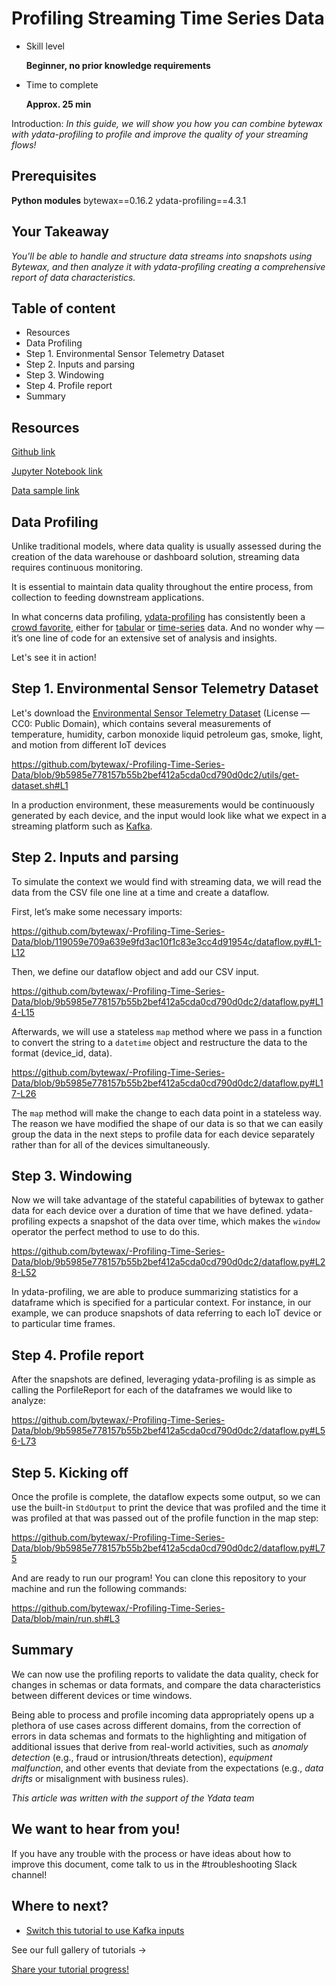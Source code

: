 # Profiling Streaming Time Series Data

- Skill level
    
    **Beginner, no prior knowledge requirements**
    
- Time to complete
    
    **Approx. 25 min**
    

Introduction: *In this guide, we will show you how you can combine bytewax with ydata-profiling to profile and improve the quality of your streaming flows!*

## ****Prerequisites****

**Python modules** bytewax==0.16.2 ydata-profiling==4.3.1

## Your Takeaway

*You'll be able to handle and structure data streams into snapshots using Bytewax, and then analyze it with ydata-profiling creating a comprehensive report of data characteristics.*

## Table of content

- Resources
- Data Profiling
- Step 1. Environmental Sensor Telemetry Dataset 
- Step 2. Inputs and parsing
- Step 3. Windowing
- Step 4. Profile report
- Summary

## Resources

[Github link](https://github.com/bytewax/-Profiling-Time-Series-Data)

[Jupyter Notebook link](https://colab.research.google.com/gist/awmatheson/d30d520f693d1ddc4319ab3bc87eccf2/ydata-profiling-streaming.ipynb)

[Data sample link](https://www.kaggle.com/datasets/garystafford/environmental-sensor-data-132k)

## Data Profiling

Unlike traditional models, where data quality is usually assessed during the creation of the data warehouse or dashboard solution, streaming data requires continuous monitoring.

It is essential to maintain data quality throughout the entire process, from collection to feeding downstream applications.

In what concerns data profiling, [ydata-profiling](https://github.com/ydataai/ydata-profiling) has consistently been a [crowd favorite](https://medium.com/ydata-ai/auditing-data-quality-with-pandas-profiling-b1bf1919f856), either for [tabular](https://ydata-profiling.ydata.ai/docs/master/pages/getting_started/examples.html) or [time-series](https://medium.com/towards-data-science/how-to-do-an-eda-for-time-series-cbb92b3b1913) data. And no wonder why — it’s one line of code for an extensive set of analysis and insights.

Let's see it in action!

## Step 1. Environmental Sensor Telemetry Dataset 

Let's download the [Environmental Sensor Telemetry Dataset](https://www.kaggle.com/datasets/garystafford/environmental-sensor-data-132k) (License — CC0: Public Domain), which contains several measurements of temperature, humidity, carbon monoxide liquid petroleum gas, smoke, light, and motion from different IoT devices

https://github.com/bytewax/-Profiling-Time-Series-Data/blob/9b5985e778157b55b2bef412a5cda0cd790d0dc2/utils/get-dataset.sh#L1

In a production environment, these measurements would be continuously generated by each device, and the input would look like what we expect in a streaming platform such as [Kafka](https://bytewax.io/guides/enriching-streaming-data). 

## Step 2. Inputs and parsing

To simulate the context we would find with streaming data, we will read the data from the CSV file one line at a time and create a dataflow.

First, let’s make some necessary imports:

https://github.com/bytewax/-Profiling-Time-Series-Data/blob/119059e709a639e9fd3ac10f1c83e3cc4d91954c/dataflow.py#L1-L12

Then, we define our dataflow object and add our CSV input.

https://github.com/bytewax/-Profiling-Time-Series-Data/blob/9b5985e778157b55b2bef412a5cda0cd790d0dc2/dataflow.py#L14-L15

Afterwards, we will use a stateless `map` method where we pass in a function to convert the string to a `datetime` object and restructure the data to the format (device_id, data).

https://github.com/bytewax/-Profiling-Time-Series-Data/blob/9b5985e778157b55b2bef412a5cda0cd790d0dc2/dataflow.py#L17-L26

The `map` method will make the change to each data point in a stateless way. The reason we have modified the shape of our data is so that we can easily group the data in the next steps to profile data for each device separately rather than for all of the devices simultaneously.


## Step 3. Windowing
Now we will take advantage of the stateful capabilities of bytewax to gather data for each device over a duration of time that we have defined. ydata-profiling expects a snapshot of the data over time, which makes the `window` operator the perfect method to use to do this.

https://github.com/bytewax/-Profiling-Time-Series-Data/blob/9b5985e778157b55b2bef412a5cda0cd790d0dc2/dataflow.py#L28-L52

In ydata-profiling, we are able to produce summarizing statistics for a dataframe which is specified for a particular context. For instance, in our example, we can produce snapshots of data referring to each IoT device or to particular time frames.


## Step 4. Profile report

After the snapshots are defined, leveraging ydata-profiling is as simple as calling the PorfileReport for each of the dataframes we would like to analyze:

https://github.com/bytewax/-Profiling-Time-Series-Data/blob/9b5985e778157b55b2bef412a5cda0cd790d0dc2/dataflow.py#L56-L73

## Step 5. Kicking off
Once the profile is complete, the dataflow expects some output, so we can use the built-in `StdOutput` to print the device that was profiled and the time it was profiled at that was passed out of the profile function in the map step:

https://github.com/bytewax/-Profiling-Time-Series-Data/blob/9b5985e778157b55b2bef412a5cda0cd790d0dc2/dataflow.py#L75

And are ready to run our program! You can clone this repository to your machine and run the following commands:

https://github.com/bytewax/-Profiling-Time-Series-Data/blob/main/run.sh#L3

## Summary

We can now use the profiling reports to validate the data quality, check for changes in schemas or data formats, and compare the data characteristics between different devices or time windows.

Being able to process and profile incoming data appropriately opens up a plethora of use cases across different domains, from the correction of errors in data schemas and formats to the highlighting and mitigation of additional issues that derive from real-world activities, such as *anomaly detection* (e.g., fraud or intrusion/threats detection), *equipment malfunction*, and other events that deviate from the expectations (e.g., *data drifts* or misalignment with business rules).

_This article was written with the support of the Ydata team_

## We want to hear from you!

If you have any trouble with the process or have ideas about how to improve this document, come talk to us in the #troubleshooting Slack channel!

## Where to next?

- [Switch this tutorial to use Kafka inputs](https://bytewax.io/guides/enriching-streaming-data)

See our full gallery of tutorials →

[Share your tutorial progress!](https://twitter.com/intent/tweet?text=I%27m%20mastering%20data%20streaming%20with%20%40bytewax!%20&url=https://bytewax.io/tutorials/&hashtags=Bytewax,Tutorials)
